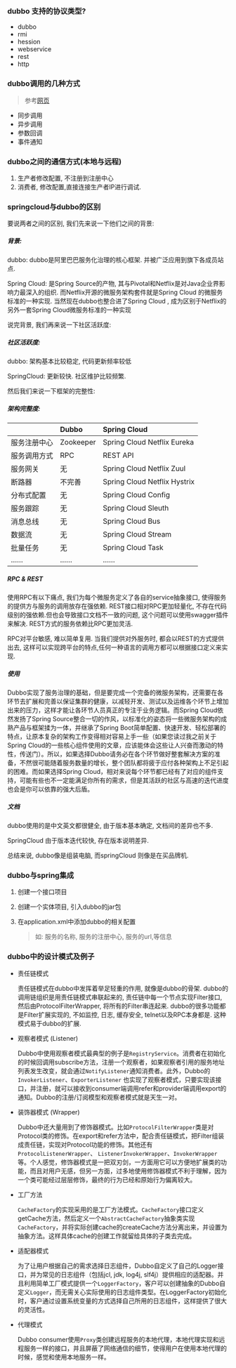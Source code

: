 ### dubbo 支持的协议类型?

* dubbo
* rmi
* hession
* webservice
* rest
* http

### dubbo调用的几种方式

> 参考[网页](https://developer.aliyun.com/article/608811)

* 同步调用
* 异步调用
* 参数回调
* 事件通知

### dubbo之间的通信方式(本地与远程)

1. 生产者修改配置, 不注册到注册中心
2. 消费者, 修改配置,直接连接生产者IP进行调试.

### springcloud与dubbo的区别

要说两者之间的区别, 我们先来说一下他们之间的背景:

##### 背景:

dubbo: dubbo是阿里巴巴服务化治理的核心框架. 并被广泛应用到旗下各成员站点.

Spring Cloud: 是Spring Source的产物,  其与Pivotal和Netflix是对Java企业界影响力最深入的组织. 而Netflix开源的微服务架构套件就是Spring Cloud 的微服务标准的一种实现. 当然现在dubbo也整合进了Spring Cloud , 成为区别于Netflix的另外一套Spring Cloud微服务标准的一种实现

说完背景, 我们再来说一下社区活跃度:

##### 社区活跃度:

dubbo: 架构基本比较稳定, 代码更新频率较低

SpringCloud: 更新较快. 社区维护比较频繁.

然后我们来说一下框架的完整性:

##### 架构完整度:

|              | Dubbo     | Spring Cloud                 |
| :----------- | :-------- | :--------------------------- |
| 服务注册中心 | Zookeeper | Spring Cloud Netflix Eureka  |
| 服务调用方式 | RPC       | REST API                     |
| 服务网关     | 无        | Spring Cloud Netflix Zuul    |
| 断路器       | 不完善    | Spring Cloud Netflix Hystrix |
| 分布式配置   | 无        | Spring Cloud Config          |
| 服务跟踪     | 无        | Spring Cloud Sleuth          |
| 消息总线     | 无        | Spring Cloud Bus             |
| 数据流       | 无        | Spring Cloud Stream          |
| 批量任务     | 无        | Spring Cloud Task            |
| ……           | ……        | ……                           |

##### RPC & REST

使用RPC有以下痛点, 我们为每个微服务定义了各自的service抽象接口, 使得服务的提供方与服务的调用放存在强依赖. REST接口相对RPC更加轻量化, 不存在代码级别的强依赖.但也会导致接口文档不一致的问题, 这个问题可以使用swagger插件来解决. REST方式的服务依赖比RPC更加灵活.

RPC对平台敏感, 难以简单复用. 当我们提供对外服务时, 都会以REST的方式提供出去, 这样可以实现跨平台的特点,任何一种语言的调用方都可以根据接口定义来实现.

##### 使用

Dubbo实现了服务治理的基础，但是要完成一个完备的微服务架构，还需要在各环节去扩展和完善以保证集群的健康，以减轻开发、测试以及运维各个环节上增加出来的压力，这样才能让各环节人员真正的专注于业务逻辑。而Spring Cloud依然发扬了Spring Source整合一切的作风，以标准化的姿态将一些微服务架构的成熟产品与框架揉为一体，并继承了Spring Boot简单配置、快速开发、轻松部署的特点，让原本复杂的架构工作变得相对容易上手一些（如果您读过我之前关于Spring Cloud的一些核心组件使用的文章，应该能体会这些让人兴奋而激动的特性，传送门）。所以，如果选择Dubbo请务必在各个环节做好整套解决方案的准备，不然很可能随着服务数量的增长，整个团队都将疲于应付各种架构上不足引起的困难。而如果选择Spring Cloud，相对来说每个环节都已经有了对应的组件支持，可能有些也不一定能满足你所有的需求，但是其活跃的社区与高速的迭代进度也会是你可以依靠的强大后盾。

##### 文档

dubbo使用的是中文英文都很健全, 由于版本基本确定, 文档间的差异也不多.

SpringCloud 由于版本迭代较快, 存在版本说明差异.

总结来说, dubbo像是组装电脑, 而springCloud 则像是在买品牌机.

### dubbo与spring集成

1. 创建一个接口项目

2. 创建一个实体项目, 引入dubbo的jar包

3. 在application.xml中添加dubbo的相关配置

    > 如: 服务的名称, 服务的注册中心, 服务的url,等信息

### dubbo中的设计模式及例子

* 责任链模式

    责任链模式在dubbo中发挥着举足轻重的作用, 就像是dubbo的骨架. dubbo的调用链组织是用责任链模式串联起来的, 责任链中每一个节点实现Filter接口, 然后由ProtocolFilterWrapper, 将所有的Filter串连起来. dubbo的很多功能都是Filter扩展实现的, 不如监控, 日志, 缓存安全, telnet以及RPC本身都是. 这种模式易于dubbo的扩展.

* 观察者模式 (Listener)

    Dubbo中使用观察者模式最典型的例子是`RegistryService`。消费者在初始化的时候回调用subscribe方法，注册一个观察者，如果观察者引用的服务地址列表发生改变，就会通过`NotifyListener`通知消费者。此外，Dubbo的`InvokerListener`、`ExporterListener` 也实现了观察者模式，只要实现该接口，并注册，就可以接收到consumer端调用refer和provider端调用export的通知。Dubbo的注册/订阅模型和观察者模式就是天生一对。

* 装饰器模式 (Wrapper)

    Dubbo中还大量用到了修饰器模式。比如`ProtocolFilterWrapper`类是对Protocol类的修饰。在export和refer方法中，配合责任链模式，把Filter组装成责任链，实现对Protocol功能的修饰。其他还有`ProtocolListenerWrapper`、 `ListenerInvokerWrapper`、`InvokerWrapper`等。个人感觉，修饰器模式是一把双刃剑，一方面用它可以方便地扩展类的功能，而且对用户无感，但另一方面，过多地使用修饰器模式不利于理解，因为一个类可能经过层层修饰，最终的行为已经和原始行为偏离较大。

* 工厂方法

    `CacheFactory`的实现采用的是工厂方法模式。`CacheFactory`接口定义getCache方法，然后定义一个`AbstractCacheFactory`抽象类实现`CacheFactory`，并将实际创建cache的createCache方法分离出来，并设置为抽象方法。这样具体cache的创建工作就留给具体的子类去完成。

* 适配器模式

    为了让用户根据自己的需求选择日志组件，Dubbo自定义了自己的Logger接口，并为常见的日志组件（包括jcl, jdk, log4j, slf4j）提供相应的适配器。并且利用简单工厂模式提供一个`LoggerFactory`，客户可以创建抽象的Dubbo自定义`Logger`，而无需关心实际使用的日志组件类型。在LoggerFactory初始化时，客户通过设置系统变量的方式选择自己所用的日志组件，这样提供了很大的灵活性。

* 代理模式

    Dubbo consumer使用`Proxy`类创建远程服务的本地代理，本地代理实现和远程服务一样的接口，并且屏蔽了网络通信的细节，使得用户在使用本地代理的时候，感觉和使用本地服务一样。

    